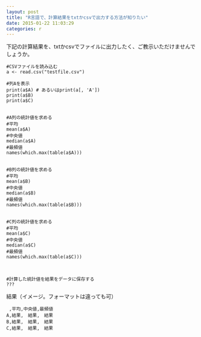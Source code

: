```yaml
---
layout: post
title: "R言語で、計算結果をtxtかcsvで出力する方法が知りたい"
date: 2015-01-22 11:03:29
categories: r
---
```

<p>下記の計算結果を、txtかcsvでファイルに出力したく、ご教示いただけませんでしょうか。</p>

<pre><code>#CSVファイルを読み込む
a &lt;- read.csv("testfile.csv")

#列Aを表示
print(a$A) # あるいはprint(a[, 'A'])
print(a$B)
print(a$C)


#A列の統計値を求める
#平均
mean(a$A)
#中央値
median(a$A)
#最頻値
names(which.max(table(a$A)))


#B列の統計値を求める
#平均
mean(a$B)
#中央値
median(a$B)
#最頻値
names(which.max(table(a$B)))


#C列の統計値を求める
#平均
mean(a$C)
#中央値
median(a$C)
#最頻値
names(which.max(table(a$C)))



#計算した統計値を結果をデータに保存する
???
</code></pre>

<p>結果（イメージ。フォーマットは違っても可）</p>

<pre><code> ,平均,中央値,最頻値
A,結果,　結果,　結果
B,結果,　結果,　結果
C,結果,　結果,　結果
</code></pre>
